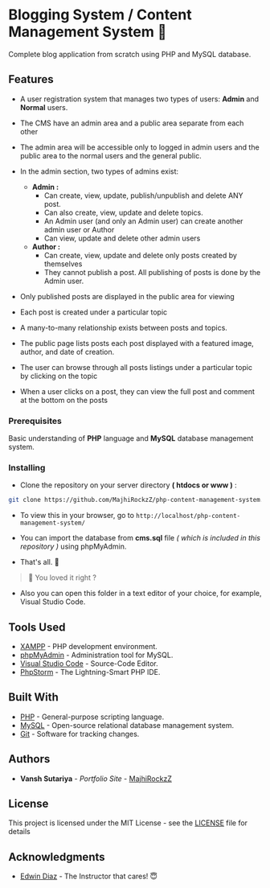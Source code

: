 # Blogging System / Content Management System 📘

Complete blog application from scratch using PHP and MySQL database.

## Features

- A user registration system that manages two types of users: **Admin** and **Normal** users.
- The CMS have an admin area and a public area separate from each other
- The admin area will be accessible only to logged in admin users and the public area to the normal users and the general public.
- In the admin section, two types of admins exist:

  - **Admin :**
    - Can create, view, update, publish/unpublish and delete ANY post.
    - Can also create, view, update and delete topics.
    - An Admin user (and only an Admin user) can create another admin user or Author
    - Can view, update and delete other admin users
  - **Author :**
    - Can create, view, update and delete only posts created by themselves
    - They cannot publish a post. All publishing of posts is done by the Admin user.

- Only published posts are displayed in the public area for viewing
- Each post is created under a particular topic
- A many-to-many relationship exists between posts and topics.
- The public page lists posts each post displayed with a featured image, author, and date of creation.
- The user can browse through all posts listings under a particular topic by clicking on the topic
- When a user clicks on a post, they can view the full post and comment at the bottom on the posts

### Prerequisites

Basic understanding of **PHP** language and **MySQL** database management system.

### Installing

- Clone the repository on your server directory **( htdocs or www )** :

```bash
git clone https://github.com/MajhiRockzZ/php-content-management-system.git
```

- To view this in your browser, go to `http://localhost/php-content-management-system/`

- You can import the database from **cms.sql** file *( which is included in this repository )* using phpMyAdmin.

- That's all. 🎉

> 💖 You loved it right ?

- Also you can open this folder in a text editor of your choice, for example, Visual Studio Code.

## Tools Used

- [XAMPP](https://www.apachefriends.org/) - PHP development environment.
- [phpMyAdmin](https://www.phpmyadmin.net/) - Administration tool for MySQL.
- [Visual Studio Code](https://www.phpmyadmin.net/) - Source-Code Editor.
- [PhpStorm](https://www.jetbrains.com/phpstorm/) - The Lightning-Smart PHP IDE.

## Built With

- [PHP](https://www.php.net/) - General-purpose scripting language.
- [MySQL](https://www.mysql.com/) - Open-source relational database management system.
- [Git](https://git-scm.com/) - Software for tracking changes.

## Authors

- **Vansh Sutariya** - _Portfolio Site_ - [MajhiRockzZ](https://majhirockzz.xyz/)

## License

This project is licensed under the MIT License - see the [LICENSE](LICENSE) file for details

## Acknowledgments

- [Edwin Diaz](https://edwindiaz.com/) - The Instructor that cares! 😇
